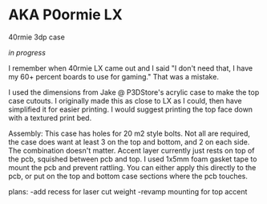 # AKA P0ormie LX
40rmie 3dp case 

*in progress*

I remember when 40rmie LX came out and I said "I don't need that, I have my 60+ percent boards to use for gaming." That was a mistake. 

I used the dimensions from Jake @ P3DStore's acrylic case to make the top case cutouts. I originally made this as close to LX as I could, then have simplified it for easier printing. I would suggest printing the top face down with a textured print bed. 

Assembly:
This case has holes for 20 m2 style bolts. Not all are required, the case does want at least 3 on the top and bottom, and 2 on each side. The combination doesn't matter. 
Accent layer currently just rests on top of the pcb, squished between pcb and top. 
I used 1x5mm foam gasket tape to mount the pcb and prevent rattling. You can either apply this directly to the pcb, or put on the top and bottom case sections where the pcb touches. 

plans:
-add recess for laser cut weight
-revamp mounting for top accent
